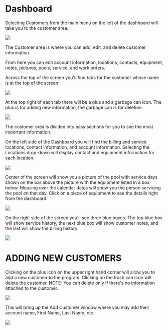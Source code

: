 # Dashboard

Selecting Customers from the main menu on the left of the dashboard will take you to the customer area.

![](https://cdn.realsgii2.dev/wise-software-docs/image_2.01230768.png)

The Customer area is where you can add, edit, and delete customer information.

From here you can edit account information, locations, contacts, equipment, notes, pictures, pools, service, and work orders.

Across the top of the screen you'll find tabs for the customer whose name is at the top of the screen.

![](https://cdn.realsgii2.dev/wise-software-docs/image_3.ba293b94.png)

At the top right of each tab there will be a plus and a garbage can icon. The plus is for adding new information, the garbage can is for deletion.

![](https://cdn.realsgii2.dev/wise-software-docs/image_4.8bfc8c61.png)

The customer area is divided into easy sections for you to see the most important information.

On the left side of the Dashboard you will find the billing and service locations, contact information, and account information. Selecting the Locations drop-down will display contact and equipment information for each location.

![](https://cdn.realsgii2.dev/wise-software-docs/image_5.92528b0e.png)

Center of the screen will show you a picture of the pool with service days shown on the bar above the picture with the equipment listed in a box below. Mousing over the calendar dates will show you the person servicing the pool on that day. Click on a piece of equipment to see the details right from the dashboard.

![](https://cdn.realsgii2.dev/wise-software-docs/image_6.52d1bcfc.png)

On the right side of the screen you'll see three blue boxes. The top blue box will show service history, the next blue box will show customer notes, and the last will show the billing history.

![](https://cdn.realsgii2.dev/wise-software-docs/image_7.cf33080b.png)

# ADDING NEW CUSTOMERS

Clicking on the plus icon on the upper right hand corner will allow you to add a new customer to the program. Clicking on the trash can icon will delete the customer. NOTE: You can delete only if there's no information attached to the customer.

![](https://cdn.realsgii2.dev/wise-software-docs/image_8.11cacf23.png)

This will bring up the Add Customer window where you may add their account name, First Name, Last Name, etc.

![](https://cdn.realsgii2.dev/wise-software-docs/image_9.bee68975.png)

